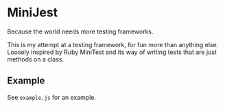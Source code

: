 # MiniJest

Because the world needs more testing frameworks.

This is my attempt at a testing framework, for fun more than anything else. Loosely inspired by Ruby MiniTest and its way of writing tests that are just methods on a class.

## Example

See `example.js` for an example.
